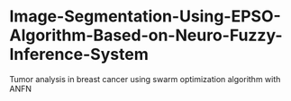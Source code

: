 # Image-Segmentation-Using-EPSO-Algorithm-Based-on-Neuro-Fuzzy-Inference-System
Tumor analysis in breast cancer using swarm optimization algorithm with ANFN
